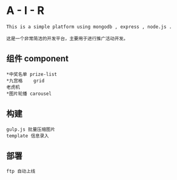 A - I - R
=========

	This is a simple platform using mongodb , express , node.js . 
	
	这是一个非常简洁的开发平台，主要用于进行推广活动开发。

组件 component
---------
	*中奖名单 prize-list
	*九宫格 	grid
	老虎机
	*图片轮播 carousel

构建 
----
	gulp.js 批量压缩图片
	template 信息录入

部署
----
	ftp 自动上线


	

